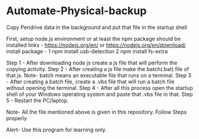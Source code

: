 # Automate-Physical-backup

Copy Pendrive data in the background and put that file in the startup shell

First, setup node.js environment or at least the npm package should be installed links - https://nodejs.org/en/ or https://nodejs.org/en/download/ install package - 1 npm install usb-detection 2 npm install fs-extra

Step 1 - After downloading node js create a js file that will perform the copying activity. Step 2 - After creating a js file make the batch(.bat) file of that js. Note- batch means an executable file that runs on a terminal. Step 3 - After creating a batch file, create a .vbs file that will run a batch file without opening the terminal. Step 4 - After all this process open the startup shell of your Windows operating system and paste that .vbs file in that. Step 5 - Restart the PC/laptop.

Note- All the file mentioned above is given in this repository. Follow Steps properly

Alert- Use this program for learning only.
